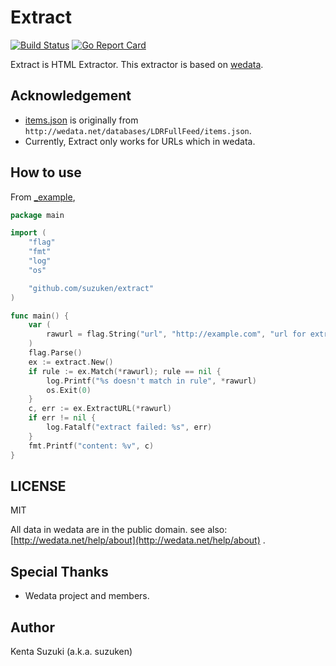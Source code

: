 # Extract

[![Build Status](https://travis-ci.org/suzuken/extract.svg?branch=master)](https://travis-ci.org/suzuken/extract)
[![Go Report Card](https://goreportcard.com/badge/github.com/suzuken/extract)](https://goreportcard.com/report/github.com/suzuken/extract)

Extract is HTML Extractor. This extractor is based on [wedata](http://wedata.net/).

## Acknowledgement

* [items.json]() is originally from `http://wedata.net/databases/LDRFullFeed/items.json`.
* Currently, Extract only works for URLs which in wedata.

## How to use

From [_example](_example),

```go
package main

import (
	"flag"
	"fmt"
	"log"
	"os"

	"github.com/suzuken/extract"
)

func main() {
	var (
		rawurl = flag.String("url", "http://example.com", "url for extract")
	)
	flag.Parse()
	ex := extract.New()
	if rule := ex.Match(*rawurl); rule == nil {
		log.Printf("%s doesn't match in rule", *rawurl)
		os.Exit(0)
	}
	c, err := ex.ExtractURL(*rawurl)
	if err != nil {
		log.Fatalf("extract failed: %s", err)
	}
	fmt.Printf("content: %v", c)
}
```

## LICENSE

MIT

All data in wedata are in the public domain. see also: [http://wedata.net/help/about](http://wedata.net/help/about) .

## Special Thanks

* Wedata project and members.

## Author

Kenta Suzuki (a.k.a. suzuken)

